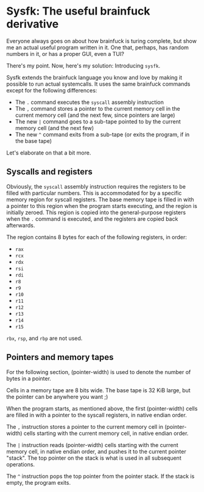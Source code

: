 # Sysfk: The useful brainfuck derivative

Everyone always goes on about how brainfuck is turing complete, but show me an actual useful program written in it.
One that, perhaps, has random numbers in it, or has a proper GUI, even a TUI?

There's my point. Now, here's my solution: Introducing `sysfk`.

Sysfk extends the brainfuck language you know and love by making it possible to run actual systemcalls. It uses the same
brainfuck commands except for the following differences:
- The `.` command executes the `syscall` assembly instruction
- The `,` command stores a pointer to the current memory cell in the current memory cell (and the next few, since pointers are large)
- The new `|` command goes to a sub-tape pointed to by the current memory cell (and the next few)
- The new `^` command exits from a sub-tape (or exits the program, if in the base tape)

Let's elaborate on that a bit more.

## Syscalls and registers

Obviously, the `syscall` assembly instruction requires the registers to be filled with particular numbers. This is accommodated
for by a specific memory region for syscall registers. The base memory tape is filled in with a pointer to this region when
the program starts executing, and the region is initially zeroed. This region is copied into the general-purpose registers
when the `.` command is executed, and the registers are copied back afterwards.

The region contains 8 bytes for each of the following registers, in order:
- `rax`
- `rcx`
- `rdx`
- `rsi`
- `rdi`
- `r8`
- `r9`
- `r10`
- `r11`
- `r12`
- `r13`
- `r14`
- `r15`

`rbx`, `rsp`, and `rbp` are not used.

## Pointers and memory tapes

For the following section, (pointer-width) is used to denote the number of bytes in a pointer.

Cells in a memory tape are 8 bits wide. The base tape is 32 KiB large, but the pointer can be anywhere you want ;)

When the program starts, as mentioned above, the first (pointer-width) cells are filled in with a pointer to the syscall
registers, in native endian order.

The `,` instruction stores a pointer to the current memory cell in (pointer-width) cells starting with the current memory cell,
in native endian order.

The `|` instruction reads (pointer-width) cells starting with the current memory cell, in native endian order, and pushes it to
the current pointer "stack". The top pointer on the stack is what is used in all subsequent operations.

The `^` instruction pops the top pointer from the pointer stack. If the stack is empty, the program exits.
